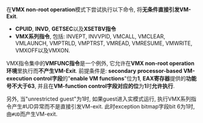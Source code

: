 在**VMX non\-root operation**模式下尝试执行以下命令, 将**无条件直接引发VM\-Exit**.

- **CPUID**, **INVD**, **GETSEC**以及**XSETBV指令**
- **VMX系列指令**, 包括: INVEPT, INVVPID, VMCALL, VMCLEAR, VMLAUNCH, VMPTRLD, VMPTRST, VMREAD, VMRESUME, VMWRITE, VMXOFF以及VMXON.

VMX指令集中的**VMFUNC指令**是一个例外, 它允许在**VMX non\-root operation环境**里执行而**不产生VM\-Exit**. 前提条件是: **secondary processor\-based VM\-execution control字段**的"**enable VM functions**"位为**1**, **EAX寄存器**提供的**功能号不大于63**, 并且在**VM\-function control字段对应的位**为**1**时**允许执行**.

另外, 当"unrestricted guest"为1时, 如果guest进入实模式运行, 执行VMX系列指令产生\#UD异常而不是直接引发VM\-exit. 此时exception bitmap字段bit 6为1时, 由`#UD`而产生VM\-exit.